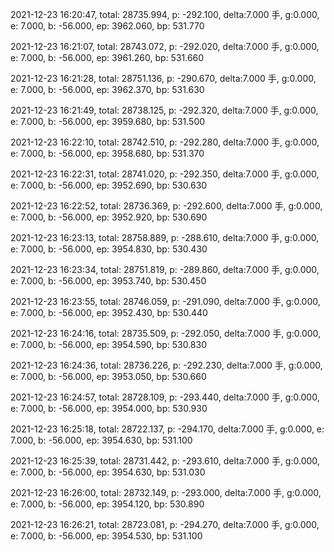 2021-12-23 16:20:47, total: 28735.994, p: -292.100, delta:7.000 手, g:0.000, e: 7.000, b: -56.000, ep: 3962.060, bp: 531.770

2021-12-23 16:21:07, total: 28743.072, p: -292.020, delta:7.000 手, g:0.000, e: 7.000, b: -56.000, ep: 3961.260, bp: 531.660

2021-12-23 16:21:28, total: 28751.136, p: -290.670, delta:7.000 手, g:0.000, e: 7.000, b: -56.000, ep: 3962.370, bp: 531.630

2021-12-23 16:21:49, total: 28738.125, p: -292.320, delta:7.000 手, g:0.000, e: 7.000, b: -56.000, ep: 3959.680, bp: 531.500

2021-12-23 16:22:10, total: 28742.510, p: -292.280, delta:7.000 手, g:0.000, e: 7.000, b: -56.000, ep: 3958.680, bp: 531.370

2021-12-23 16:22:31, total: 28741.020, p: -292.350, delta:7.000 手, g:0.000, e: 7.000, b: -56.000, ep: 3952.690, bp: 530.630

2021-12-23 16:22:52, total: 28736.369, p: -292.600, delta:7.000 手, g:0.000, e: 7.000, b: -56.000, ep: 3952.920, bp: 530.690

2021-12-23 16:23:13, total: 28758.889, p: -288.610, delta:7.000 手, g:0.000, e: 7.000, b: -56.000, ep: 3954.830, bp: 530.430

2021-12-23 16:23:34, total: 28751.819, p: -289.860, delta:7.000 手, g:0.000, e: 7.000, b: -56.000, ep: 3953.740, bp: 530.450

2021-12-23 16:23:55, total: 28746.059, p: -291.090, delta:7.000 手, g:0.000, e: 7.000, b: -56.000, ep: 3952.430, bp: 530.440

2021-12-23 16:24:16, total: 28735.509, p: -292.050, delta:7.000 手, g:0.000, e: 7.000, b: -56.000, ep: 3954.590, bp: 530.830

2021-12-23 16:24:36, total: 28736.226, p: -292.230, delta:7.000 手, g:0.000, e: 7.000, b: -56.000, ep: 3953.050, bp: 530.660

2021-12-23 16:24:57, total: 28728.109, p: -293.440, delta:7.000 手, g:0.000, e: 7.000, b: -56.000, ep: 3954.000, bp: 530.930

2021-12-23 16:25:18, total: 28722.137, p: -294.170, delta:7.000 手, g:0.000, e: 7.000, b: -56.000, ep: 3954.630, bp: 531.100

2021-12-23 16:25:39, total: 28731.442, p: -293.610, delta:7.000 手, g:0.000, e: 7.000, b: -56.000, ep: 3954.630, bp: 531.030

2021-12-23 16:26:00, total: 28732.149, p: -293.000, delta:7.000 手, g:0.000, e: 7.000, b: -56.000, ep: 3954.120, bp: 530.890

2021-12-23 16:26:21, total: 28723.081, p: -294.270, delta:7.000 手, g:0.000, e: 7.000, b: -56.000, ep: 3954.530, bp: 531.100